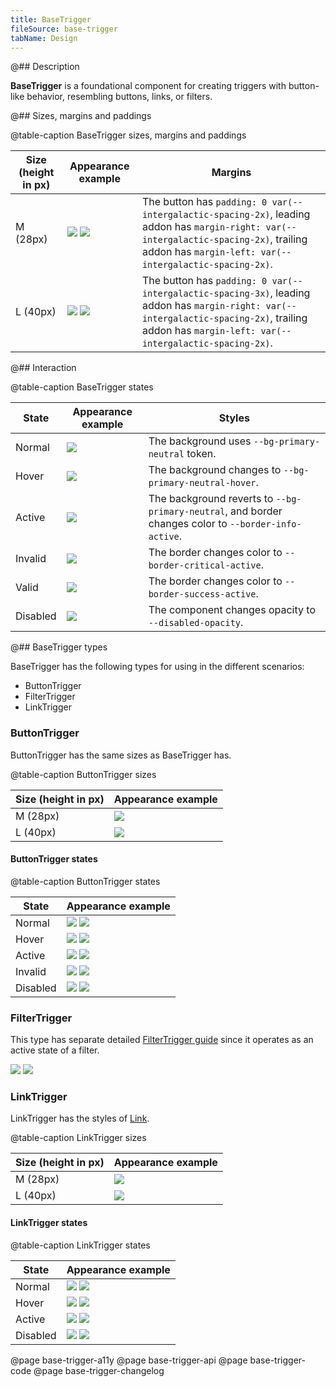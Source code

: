 ```yaml
---
title: BaseTrigger
fileSource: base-trigger
tabName: Design
---
```


@## Description

**BaseTrigger** is a foundational component for creating triggers with button-like behavior, resembling buttons, links, or filters.

@## Sizes, margins and paddings

@table-caption BaseTrigger sizes, margins and paddings

| Size (height in px) | Appearance example                                       | Margins |
| ------------------- | -------------------------------------------------------- | ------- |
| M (28px)            | ![](static/base-trigger-m.png) ![](static/margins-m.png) | The button has `padding: 0 var(--intergalactic-spacing-2x)`, leading addon has `margin-right: var(--intergalactic-spacing-2x)`, trailing addon has `margin-left: var(--intergalactic-spacing-2x)`. |
| L (40px)            | ![](static/base-trigger-l.png) ![](static/margins-l.png) | The button has `padding: 0 var(--intergalactic-spacing-3x)`, leading addon has `margin-right: var(--intergalactic-spacing-2x)`, trailing addon has `margin-left: var(--intergalactic-spacing-2x)`. |

@## Interaction

@table-caption BaseTrigger states

| State     | Appearance example                    | Styles |
| --------- | ------------------------------------- | ------ |
| Normal    | ![](static/base-trigger-normal.png)   | The background uses `--bg-primary-neutral` token. |
| Hover     | ![](static/base-trigger-hover.png)    | The background changes to `--bg-primary-neutral-hover`. |
| Active    | ![](static/base-trigger-active.png)   | The background reverts to `--bg-primary-neutral`, and border changes color to `--border-info-active`. |
| Invalid   | ![](static/base-trigger-invalid.png)  | The border changes color to `--border-critical-active`. |
| Valid     | ![](static/base-trigger-valid.png)    | The border changes color to `--border-success-active`. |
| Disabled  | ![](static/base-trigger-disabled.png) | The component changes opacity to `--disabled-opacity`. |

@## BaseTrigger types

BaseTrigger has the following types for using in the different scenarios:

- ButtonTrigger
- FilterTrigger
- LinkTrigger

### ButtonTrigger

ButtonTrigger has the same sizes as BaseTrigger has.

@table-caption ButtonTrigger sizes

| Size (height in px) | Appearance example                      |
| ------------------- | --------------------------------------- |
| M (28px)            | ![](static/button-trigger-normal-m.png) |
| L (40px)            | ![](static/button-trigger-normal-l.png) |

#### ButtonTrigger states

@table-caption ButtonTrigger states

| State  | Appearance example |
| ------ | ------------------ |
| Normal | ![](static/button-trigger-normal-m.png) ![](static/button-trigger-normal-l.png) |
| Hover  | ![](static/button-trigger-hover-m.png) ![](static/button-trigger-hover-l.png) |
| Active | ![](static/button-trigger-active-m.png) ![](static/button-trigger-active-l.png) |
| Invalid | ![](static/button-trigger-invalid-m.png) ![](static/button-trigger-invalid-l.png) |
| Disabled | ![](static/button-trigger-disabled-m.png) ![](static/button-trigger-disabled-l.png) |

### FilterTrigger

This type has separate detailed [FilterTrigger guide](/components/filter-trigger/filter-trigger) since it operates as an active state of a filter.

![](static/filter-trigger.png) ![](static/advanced-filter-trigger.png)

### LinkTrigger

LinkTrigger has the styles of [Link](/components/link).

@table-caption LinkTrigger sizes

| Size (height in px) | Appearance example                    |
| ------------------- | ------------------------------------- |
| M (28px)            | ![](static/link-trigger-normal-m.png) |
| L (40px)            | ![](static/link-trigger-normal-l.png) |

#### LinkTrigger states

@table-caption LinkTrigger states

| State  | Appearance example |
| ------ | ------------------ |
| Normal | ![](static/link-trigger-normal-m.png) ![](static/link-trigger-normal-l.png) |
| Hover  | ![](static/link-trigger-hover-m.png) ![](static/link-trigger-hover-l.png) |
| Active | ![](static/link-trigger-active-m.png) ![](static/link-trigger-active-l.png) |
| Disabled | ![](static/link-trigger-disabled-m.png) ![](static/link-trigger-disabled-l.png) |

@page base-trigger-a11y
@page base-trigger-api
@page base-trigger-code
@page base-trigger-changelog
